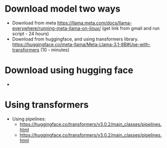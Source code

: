 # Download model two ways
+ Download from meta https://llama.meta.com/docs/llama-everywhere/running-meta-llama-on-linux/ (get link from gmail and run script - 24 hours)
+ Download from huggingface, and using transformers library. https://huggingface.co/meta-llama/Meta-Llama-3.1-8B#Use-with-transformers (10 - minutes)

# Download using hugging face 
+ 

# Using transformers
+ Using pipelines:
    + https://huggingface.co/transformers/v3.0.2/main_classes/pipelines.html
    + https://huggingface.co/transformers/v3.0.2/main_classes/pipelines.html